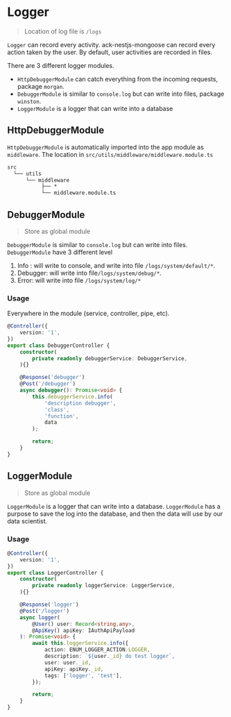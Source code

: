 # Logger

> Location of log file is `/logs`

`Logger` can record every activity. ack-nestjs-mongoose can record every action taken by the user. By default, user activities are recorded in files.

There are 3 different logger modules.

* `HttpDebuggerModule` can catch everything from the incoming requests, package `morgan`.
* `DebuggerModule` is similar to `console.log` but can write into files, package `winston`.
* `LoggerModule` is a logger that can write into a database

## HttpDebuggerModule

`HttpDebuggerModule` is automatically imported into the app module as `middleware`. The location in `src/utils/middleware/middleware.module.ts`

```txt
src
  └── utils
      └── middleware
           ├── *
           └── middleware.module.ts
```

## DebuggerModule

> Store as global module

`DebuggerModule` is similar to `console.log` but can write into files. `DebuggerModule` have 3 different level

1. Info : will write to console, and write into file `/logs/system/default/*`.
2. Debugger: will write into file`/logs/system/debug/*`.
3. Error: will write into file `/logs/system/log/*`

### Usage

Everywhere in the module (service, controller, pipe, etc).

```typescript
@Controller({
    version: '1',
})
export class DebuggerController {
    constructor(
        private readonly debuggerService: DebuggerService,
    ){}

    @Response('debugger')
    @Post('/debugger')
    async debugger(): Promise<void> {
        this.debuggerService.info(
            'description debugger', 
            'class', 
            'function', 
            data
        );

        return;
    }
}
```

## LoggerModule

> Store as global module

`LoggerModule` is a logger that can write into a database. `LoggerModule` has a purpose to save the log into the database, and then the data will use by our data scientist.

### Usage

```typescript
@Controller({
    version: '1',
})
export class LoggerController {
    constructor(
        private readonly loggerService: LoggerService,
    ){}

    @Response('logger')
    @Post('/logger')
    async logger(
        @User() user: Record<string,any>, 
        @ApiKey() apiKey: IAuthApiPayload
    ): Promise<void> {
        await this.loggerService.info({
            action: ENUM_LOGGER_ACTION.LOGGER,
            description: `${user._id} do test logger`,
            user: user._id,
            apiKey: apiKey._id,
            tags: ['logger', 'test'],
        });

        return;
    }
}
```
